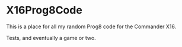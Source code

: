 # X16Prog8Code

This is a place for all my random Prog8 code for the Commander X16.

Tests, and eventually a game or two.
